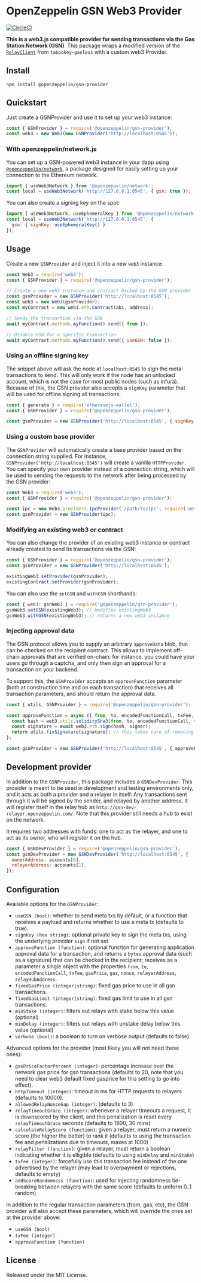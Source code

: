 # OpenZeppelin GSN Web3 Provider

[![CircleCI](https://circleci.com/gh/OpenZeppelin/openzeppelin-gsn-provider.svg?style=svg)](https://circleci.com/gh/OpenZeppelin/openzeppelin-gsn-provider)

**This is a web3.js compatible provider for sending transactions via the Gas Station Network (GSN)**. This package wraps a modified version of the [`RelayClient`](https://github.com/tabookey/tabookey-gasless/blob/master/src/js/relayclient/RelayClient.js) from `tabookey-gasless` with a custom web3 Provider. 

## Install

```
npm install @openzeppelin/gsn-provider
```

## Quickstart

Just create a GSNProvider and use it to set up your web3 instance:

```js
const { GSNProvider } = require('@openzeppelin/gsn-provider');
const web3 = new Web3(new GSNProvider('http://localhost:8545'));
```

### With openzeppelin/network.js

You can set up a GSN-powered web3 instance in your dapp using [`@openzeppelin/network`](https://github.com/OpenZeppelin/openzeppelin-network.js), a package designed for easily setting up your connection to the Ethereum network. 

```js
import { useWeb3Network } from '@openzeppelin/network';
const local = useWeb3Network('http://127.0.0.1:8545', { gsn: true });
```

You can also create a signing key on the spot:

```js
import { useWeb3Network, useEphemeralKey } from '@openzeppelin/network';
const local = useWeb3Network('http://127.0.0.1:8545', { 
  gsn: { signKey: useEphemeralKey() } 
});
```

## Usage

Create a new `GSNProvider` and inject it into a new `web3` instance:

```js
const Web3 = require('web3');
const { GSNProvider } = require('@openzeppelin/gsn-provider');

// Create a new web3 instance and contract backed by the GSN provider
const gsnProvider = new GSNProvider('http://localhost:8545');
const web3 = new Web3(gsnProvider);
const myContract = new web3.eth.Contract(abi, address);

// Sends the transaction via the GSN
await myContract.methods.myFunction().send({ from });

// Disable GSN for a specific transaction
await myContract.methods.myFunction().send({ useGSN: false });
```

### Using an offline signing key

The snippet above will ask the node at `localhost:8545` to sign the meta-transactions to send. This will only work if the node has an unlocked account, which is not the case for most public nodes (such as infura). Because of this, the GSN provider also accepts a `signKey` parameter that will be used for offline signing all transactions:

```js
const { generate } = require('ethereumjs-wallet');
const { GSNProvider } = require('@openzeppelin/gsn-provider');

const gsnProvider = new GSNProvider('http://localhost:8545', { signKey: generate().privKey });
```

### Using a custom base provider

The `GSNProvider` will automatically create a base provider based on the connection string supplied. For instance, `GSNProvider('http://localhost:8545')` will create a vanilla `HTTPProvider`. You can specify your own provider instead of a connection string, which will be used to sending the requests to the network after being processed by the GSN provider:

```js
const Web3 = require('web3');
const { GSNProvider } = require('@openzeppelin/gsn-provider');

const ipc = new Web3.providers.IpcProvider('/path/to/ipc', require('net'));
const gsnProvider = new GSNProvider(ipc);
```

### Modifying an existing web3 or contract

You can also change the provider of an existing web3 instance or contract already created to send its transactions via the GSN:

```js
const { GSNProvider } = require('@openzeppelin/gsn-provider');
const gsnProvider = new GSNProvider('http://localhost:8545');

existingWeb3.setProvider(gsnProvider);
existingContract.setProvider(gsnProvider);
```

You can also use the `setGSN` and `withGSN` shorthands:

```js
const { web3: gsnWeb3 } = require('@openzeppelin/gsn-provider');
gsnWeb3.setGSN(existingWeb3); // modifies existingWeb3
gsnWeb3.withGSN(existingWeb3); // returns a new web3 instance
```

### Injecting approval data

The GSN protocol allows you to supply an arbitrary `approveData` blob, that can be checked on the recipient contract. This allows to implement off-chain approvals that are verified on-chain: for instance, you could have your users go through a captcha, and only then sign an approval for a transaction on your backend.

To support this, the `GSNProvider` accepts an `approveFunction` parameter (both at construction time and on each transaction) that receives all transaction parameters, and should return the approval data.

```js
const { utils, GSNProvider } = require('@openzeppelin/gsn-provider');

const approveFunction = async ({ from, to, encodedFunctionCall, txFee, gasPrice, gas, nonce, relayerAddress, relayHubAddress }) => {
  const hash = web3.utils.soliditySha3(from, to, encodedFunctionCall, txFee, gasPrice, gas, nonce, relayerAddress, relayHubAddress);
  const signature = await web3.eth.sign(hash, signer);
  return utils.fixSignature(signature); // this takes care of removing signature malleability attacks
};

const gsnProvider = new GSNProvider('http://localhost:8545', { approveFunction });
```

## Development provider

In addition to the `GSNProvider`, this package includes a `GSNDevProvider`. This provider is meant to be used in development and testing environments only, and it acts as both a provider and a relayer in itself. Any transactions sent through it will be signed by the sender, and relayed by another address. It will register itself in the relay hub as `http://gsn-dev-relayer.openzeppelin.com/`. Note that this provider still needs a hub to exist on the network.

It requires two addresses with funds: one to act as the relayer, and one to act as its owner, who will register it on the hub.

```js
const { GSNDevProvider } = require('@openzeppelin/gsn-provider');
const gsnDevProvider = new GSNDevProvider('http://localhost:8545', {
  ownerAddress: accounts[0],
  relayerAddress: accounts[1],
});
```


## Configuration

Available options for the `GSNProvider`:

* `useGSN (bool)`: whether to send meta txs by default, or a function that receives a payload and returns whether to use a meta tx (defaults to true).
* `signKey (hex string)`: optional private key to sign the meta txs, using the underlying provider `sign` if not set.
* `approveFunction (function)`: optional function for generating application approval data for a transaction, and returns a `bytes` approval data (such as a signature) that can be checked in the recipient; receives as a parameter a single object with the properties `from`, `to`, `encodedFunctionCall`, `txFee`, `gasPrice`, `gas`, `nonce`, `relayerAddress`, `relayHubAddress`.
* `fixedGasPrice (integer|string)`: fixed gas price to use in all gsn transactions.
* `fixedGasLimit (integer|string)`: fixed gas limit to use in all gsn transactions.
* `minStake (integer)`: filters out relays with stake below this value (optional)
* `minDelay (integer)`: filters out relays with unstake delay below this value (optional)
* `verbose (bool)`: a boolean to turn on verbose output (defaults to false)

Advanced options for the provider (most likely you will not need these ones):

* `gasPriceFactorPercent (integer)`: percentage increase over the network gas price for gsn transactions (defaults to 20, note that you need to clear web3 default fixed gasprice for this setting to go into effect).
* `httpTimeout (integer)`: timeout in ms for HTTP requests to relayers (defaults to 10000).
* `allowedRelayNonceGap (integer)`: (defaults to 3)
* `relayTimeoutGrace (integer)`: whenever a relayer timeouts a request, it is downscored by the client, and this penalization is reset every `relayTimeoutGrace` seconds (defaults to 1800, 30 mins)
* `calculateRelayScore (function)`: given a relayer, must return a numeric score (the higher the better) to rank it (defaults to using the transaction fee and penalizations due to timeouts, maxes at 1000)
* `relayFilter (function)`: given a relayer, must return a boolean indicating whether it is elligible (defaults to using `minDelay` and `minStake`)
* `txfee (integer)`: forcefully use this transaction fee instead of the one advertised by the relayer (may lead to overpayment or rejections, defaults to empty)
* `addScoreRandomness (function)`: used for injecting randomness tie-breaking between relayers with the same score (defaults to uniform 0..1 random)

In addition to the regular transaction parameters (from, gas, etc), the GSN provider will also accept these parameters, which will override the ones set at the provider above:

* `useGSN (bool)`
* `txFee (integer)`
* `approveFunction (function)`

## License

Released under the MIT License.
